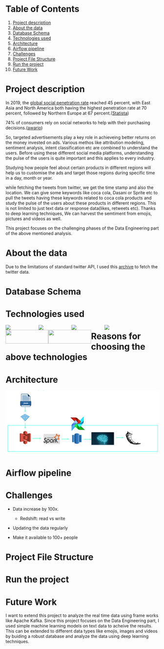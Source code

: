 # Table of Contents
1. [Project description](#Project-description)
2. [About the data](#About-the-data)
3. [Database Schema](#Database-Schema)
4. [Technologies used](#Technologies-used)
5. [Architecture](#Architecture)
6. [Airflow pipeline](#Airflow-pipeline)
7. [Challenges](#Challenges)
8. [Project File Structure](#Project-File-Structure)
9. [Run the project](#Run-the-project)
10. [Future Work](#Future-Work) 

# Project description

In 2019, the [global social penetration rate](https://www.statista.com/statistics/269615/social-network-penetration-by-region/) reached 45 percent, with East Asia and North America both having the highest penetration rate at 70 percent, followed by Northern Europe at 67 percent.([Statista](https://www.statista.com/topics/1164/social-networks/))

74% of consumers rely on social networks to help with their purchasing decisions.([awario](https://awario.com/blog/how-social-networks-influence-74-of-shoppers-for-their-purchasing-decisions-today/))

So, targeted advertisements play a key role in achieveing better returns on the money invested on ads. Various methos like attribution modeling, sentiment analysis, intent classification etc are combined to understand the users. Before using these different social media platforms, understanding the pulse of the users is quite important and this applies to every industry.

Studying how people feel about certain products in different regions will help us to customise the ads and target those regions during specific time in a day, month or year.

while fetching the tweets from twitter, we get the time stamp and also the location. We can give some keywords like coca cola, Dasani or Sprite etc to pull the tweets having these keywords related to coca cola products and study the pulse of the users about these products in different regions. This is not limited to just text data or response data(likes, retweets etc). Thanks to deep learning techniques, We can harvest the semtiment from emojis, pictures and videos as well.

This project focuses on the challenging phases of the Data Engineering part of the above mentioned analysis.
# About the data
Due to the limitations of standard twitter API, I used this [archive](https://archive.org/details/twitterstream?and%5B%5D=year%3A%222018%22) to fetch the twitter data. 

# Database Schema

# Technologies used
<img align="left" src="https://upload.wikimedia.org/wikipedia/commons/thumb/9/93/Amazon_Web_Services_Logo.svg/512px-Amazon_Web_Services_Logo.svg.png" width=108>
<img align="left" src="https://upload.wikimedia.org/wikipedia/en/2/29/Apache_Spark_Logo.svg" width=108>
<img align="left" src="https://ncrocfer.github.io/images/airflow-logo.png" width=108>
<img align="left" src="https://cdn.sisense.com/wp-content/uploads/aws-redshift-connector.png" width=108>
<img align="left" src="https://braze-marketing-assets.s3.amazonaws.com/images/partner_logos/amazon-s3.png" width=140, height=45>
<img align="left" src="https://upload.wikimedia.org/wikipedia/commons/3/3c/Flask_logo.svg" width=140, height=45>

# Reasons for choosing the above technologies

# Architecture
![Architecture](https://github.com/Abhinavkaitha/Data-Engineering-Capstone-Project/blob/master/Images/Screenshot%202020-01-16%20at%204.44.19%20PM.png)
# Airflow pipeline

# Challenges
- Data increase by 100x.
    - Redshift: read vs write


- Updating the data regularly

- Make it available to 100+ people

# Project File Structure

# Run the project

# Future Work

I want to extend this project to analyze the real time data using frame works like Apache Kafka. Since this project focuses on the Data Engineering part, I used simple machine learning models on text data to acheive the results. This can be extended to different data types like emojis, images and videos by buiding a robust database and analyze the data using deep learning techniques.
